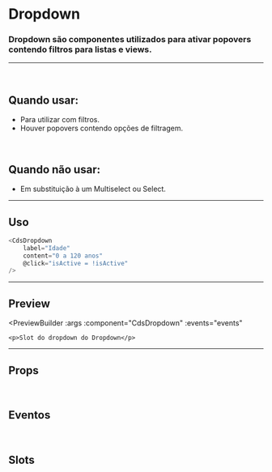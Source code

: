 # Dropdown

### Dropdown são componentes utilizados para ativar popovers contendo filtros para listas e views.
---
<br />

## Quando usar:
- Para utilizar com filtros.
- Houver popovers contendo opções de filtragem.


<br />

## Quando não usar:
- Em substituição à um Multiselect ou Select.

---

## Uso

```js
<CdsDropdown
	label="Idade"
	content="0 a 120 anos"
	@click="isActive = !isActive"
/>
```

---

## Preview

<PreviewBuilder
	:args
	:component="CdsDropdown"
	:events="events"
>
	<p>Slot do dropdown do Dropdown</p>
</PreviewBuilder>

---

## Props

<APITable
	name="Dropdown"
	section="props"
/>
<br />

## Eventos

<APITable
	name="Dropdown"
	section="events"
/>
<br />

## Slots

<APITable
	name="Dropdown"
	section="slots"
/>

<script setup>
import { ref } from 'vue';
import CdsDropdown from '@/components/Dropdown.vue';

const events = [
	'click'
];

const args = ref({
	label: 'Idade',
	content: '0 a 120 anos',
});
</script>
